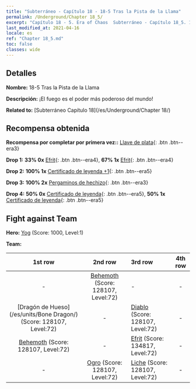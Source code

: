 ```yaml
---
title: "Subterráneo - Capítulo 18 - 18-5 Tras la Pista de la Llama"
permalink: /Underground/Chapter 18_5/
excerpt: "Capítulo 18 - 5. Era of Chaos  Subterráneo - Capítulo 18_5. 18-5 Tras la Pista de la Llama"
last_modified_at: 2021-04-16
locale: es
ref: "Chapter 18_5.md"
toc: false
classes: wide
---
```


## Detalles

 **Nombre:** 18-5 Tras la Pista de la Llama

 **Descripción:** ¡El fuego es el poder más poderoso del mundo!

 **Related to:** [Subterráneo Capítulo 18](/es/Underground/Chapter 18/)

## Recompensa obtenida

 **Recompensa por completar por primera vez::** [Llave de plata](/es/Items/con_693/){: .btn .btn--era3}

 **Drop 1:** **33% 0x** [Efrit](/es/Items/unt_231/){: .btn .btn--era4}, **67% 1x** [Efrit](/es/Items/unt_231/){: .btn .btn--era4}

 **Drop 2:** **100% 1x** [Certificado de leyenda +1](/es/Items/mat_74/){: .btn .btn--era5}

 **Drop 3:** **100% 2x** [Pergaminos de hechizo](/es/Items/con_694/){: .btn .btn--era3}

 **Drop 4:** **50% 0x** [Certificado de leyenda](/es/Items/mat_67/){: .btn .btn--era5}, **50% 1x** [Certificado de leyenda](/es/Items/mat_67/){: .btn .btn--era5}


## Fight against Team
 **Hero:** [Yog](/es/heroes/Yog/) (Score: 1000, Level:1)

 **Team:**


  | 1st row | 2nd row | 3rd row | 4th row |
  |:----:|:----:|:----|:----:|
  | - | [Behemoth](/es/units/Behemoth/) (Score: 128107, Level:72)  | - | - |
  | [Dragón de Hueso](/es/units/Bone Dragon/) (Score: 128107, Level:72)  | - | [Diablo](/es/units/Devil/) (Score: 128107, Level:72)  | - |
  | [Behemoth](/es/units/Behemoth/) (Score: 128107, Level:72)  | - | [Efrit](/es/units/Efreeti/) (Score: 134817, Level:72)  | - |
  | - | [Ogro](/es/units/Ogre/) (Score: 128107, Level:72)  | [Liche](/es/units/Lich/) (Score: 128107, Level:72)  | - |


